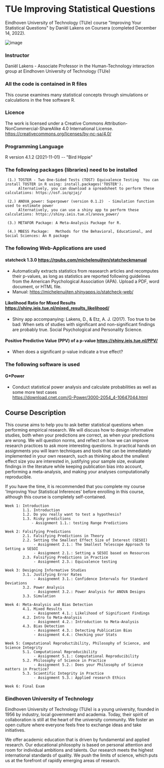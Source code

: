 # TUe Improving Statistical Questions
Eindhoven University of Technology (TU/e) course "Improving Your Statistical Questions" by Daniël Lakens on Coursera (completed December 14, 2022).

![image](https://user-images.githubusercontent.com/59873708/219952435-e61edee0-eb75-418a-ba59-6e130e922582.png)


### Instructor
Daniël Lakens - Associate Professor in the Human-Technology interaction group at Eindhoven University of Technology (TU/e)


### All the code is contained in R files
This course examines many statistical concepts through simulations or calculations in the free software R. 


### Licence
The work is licensed under a Creative Commons Attribution-NonCommercial-ShareAlike 4.0 International License. https://creativecommons.org/licenses/by-nc-sa/4.0/


### Programming Language
R version 4.1.2 (2021-11-01) -- "Bird Hippie"


### The following packages (libraries) need to be installed
     (1.) TOSTER - Two One-Sided Tests (TOST) Equivalence Testing  You can install TOSTER in R using: install.packages('TOSTER'). 
          Alternatively, you can download a spreadsheet to perform these calculations: https://osf.io/qzjaj/

     (2.) ANOVA_power: Superpower (version 0.1.2)  - Simulation function used to estimate power  
          Alternatively, you can use a shiny app to perform these calculations: https://shiny.ieis.tue.nl/anova_power/

     (3.) METAFOR Package: A Meta-Analysis Package for R. 

     (4.) MBESS Package:   Methods for the Behavioral, Educational, and Social Sciences: An R package

### The following Web-Applications are used
#### statcheck 1.3.0   https://rpubs.com/michelenuijten/statcheckmanual
- Automatically extracts statistics from reasearch articles and recomputes their p-values, as long as statistics are reported 
following guidelines from the American Psychological Association (APA). Upload a PDF, word document, or HTML file.
- Manual: https://michelenuijten.shinyapps.io/statcheck-web/



#### Likelihood Ratio for Mixed Results  https://shiny.ieis.tue.nl/mixed_results_likelihood/
- Shiny app accompanying: Lakens, D., & Etz, A. J. (2017). Too true to be bad: When sets of studies with significant and non-significant findings are probably true. Social Psychological and Personality Science. 





#### Positive Predictive Value (PPV) of a p-value   https://shiny.ieis.tue.nl/PPV/
- When does a significant p-value indicate a true effect?





### The following software is used 
#### G*Power 
- Conduct statistical power analysis and calculate probabilities as well as some more test cases  
           https://download.cnet.com/G-Power/3000-2054_4-10647044.html 




## Course Description
This course aims to help you to ask better statistical questions when performing empirical research. We will discuss how to design informative studies, both when your predictions are correct, as when your predictions are wrong. We will question norms, and reflect on how we can improve research practices to ask more interesting questions. In practical hands on assignments you will learn techniques and tools that can be immediately implemented in your own research, such as thinking about the smallest effect size you are interested in, justifying your sample size, evaluate findings in the literature while keeping publication bias into account, performing a meta-analysis, and making your analyses computationally reproducible.

If you have the time, it is recommended that you complete my course 'Improving Your Statistical Inferences' before enrolling in this course, although this course is completely self-contained.

    Week 1: Introduction 
            1.1. Introduction
            1.2. Do you really want to test a hypothesis?
            1.3. Risky predictions
                - Assignment 1.1.: testing Range Predictions
                
    Week 2: Falsifying Predictions
            2.1. Falsifying Predictions in Theory
            2.2. Setting the Smallest Effect Size of Interest (SESOI)
                 - Assignment 2.1.: The Smallest Telescope Approach to Setting a SESOI
                 - Assignment 2.1.: Setting a SESOI based on Resources
            2.3. Falsifying Predictions in Practice
                 - Assignment 2.3.: Equivalence testing
            
    Week 3: Designing Informative Studies
            3.1. Justifying Error Rates
                 - Assignemnt 3.1.: Confidence Intervals for Standard Deviations
            3.2. Power Analysis
                 - Assignemnt 3.2.: Power Analysis for ANOVA Designs
            3.3. Simulation     
                 
    Week 4: Meta-Analysis and Bias Detection
            4.1. Mixed Results
                 - Assignemnt 4.1.: Likelihood of Significant Findings
            4.2. Intro to Meta-Analysis
                 - Assignment 4.2.: Introduction to Meta-Analysis
            4.3. Bias Detection     
                 - Assignment 4.3.: Detecting Publication Bias
                 - Assignment 4.4.: Checking your Stats
                 
    Week 5: Computational Reproductibility, Philosophy of Science, and Science Integrity
            5.1. Computational Reproducibility
                 - Assignment 5.1.: Computational Reproducibility
            5.2. Philosophy of Science in Practice
                 - Assignment 5.2.: Does your Philosophy of Science matters in Practice?
            5.3. Scientific Integrity in Practice
                 - Assignment 5.3.: Applied research Ethics
            
    Week 6: Final Exam
           
   
                
                
### Eindhoven University of Technology

Eindhoven University of Technology (TU/e) is a young university, founded in 1956 by industry, local government and academia. Today, their spirit of collaboration is
still at the heart of the university community. We foster an open culture where everyone feels free to exchange ideas and take initiatives.

We offer academic education that is driven by fundamental and applied research. Our educational philosophy is based on personal attention and room for individual
ambitions and talents. Our research meets the highest international standards of quality. We push the limits of science, which puts us at the forefront of rapidly
emerging areas of research.                
